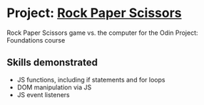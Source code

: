 # Project: <a href="https://www.theodinproject.com/lessons/foundations-revisiting-rock-paper-scissors">Rock Paper Scissors</a>

Rock Paper Scissors game vs. the computer for the Odin Project: Foundations course

## Skills demonstrated

- JS functions, including if statements and for loops
- DOM manipulation via JS
- JS event listeners
